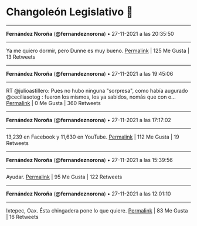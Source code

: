 # Changoleón Legislativo 🙈
*****
**Fernández Noroña** (**@fernandeznorona**) • 27-11-2021 a las 20:35:50
*****
Ya me quiero dormir, pero Dunne es muy bueno.
[Permalink](https://twitter.com/fernandeznorona/status/1464815272649449475) | 125 Me Gusta | 13 Retweets
*****
**Fernández Noroña** (**@fernandeznorona**) • 27-11-2021 a las 19:45:06
*****
RT @julioastillero: Pues no hubo ninguna "sorpresa", como había augurado @ceciliasotog : fueron los mismos, los ya sabidos, nomás que con o…
[Permalink](https://twitter.com/fernandeznorona/status/1464802503359221762) | 0 Me Gusta | 360 Retweets
*****
**Fernández Noroña** (**@fernandeznorona**) • 27-11-2021 a las 17:17:02
*****
13,239 en Facebook y 11,630 en YouTube.
[Permalink](https://twitter.com/fernandeznorona/status/1464765242030886915) | 112 Me Gusta | 19 Retweets
*****
**Fernández Noroña** (**@fernandeznorona**) • 27-11-2021 a las 15:39:56
*****
Ayudar.
[Permalink](https://twitter.com/fernandeznorona/status/1464740806384885760) | 95 Me Gusta | 122 Retweets
*****
**Fernández Noroña** (**@fernandeznorona**) • 27-11-2021 a las 12:01:10
*****
Ixtepec, Oax. Ésta chingadera pone lo que quiere.
[Permalink](https://twitter.com/fernandeznorona/status/1464685752625864711) | 83 Me Gusta | 16 Retweets